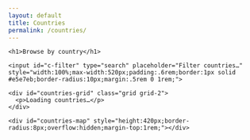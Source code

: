 ```yaml
---
layout: default
title: Countries
permalink: /countries/
---
```


<div class="post">
  <div class="post-content">

    <h1>Browse by country</h1>

    <input id="c-filter" type="search" placeholder="Filter countries…" style="width:100%;max-width:520px;padding:.6rem;border:1px solid #e5e7eb;border-radius:10px;margin:.5rem 0 1rem;">

    <div id="countries-grid" class="grid grid-2">
      <p>Loading countries…</p>
    </div>

    <div id="countries-map" style="height:420px;border-radius:8px;overflow:hidden;margin-top:1rem;"></div>

  </div>
</div>

<link rel="stylesheet" href="https://unpkg.com/leaflet@1.9.4/dist/leaflet.css">
<script src="https://unpkg.com/leaflet@1.9.4/dist/leaflet.js"></script>

<!-- Load the exact file name you showed me -->
<script src="{{ '/assets/js/countries-index.js' | relative_url }}"></script>
